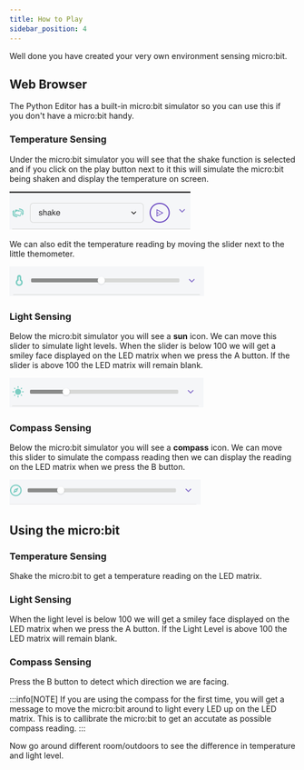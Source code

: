 ```yaml
---
title: How to Play
sidebar_position: 4
---
```


Well done you have created your very own environment sensing micro:bit.

## Web Browser

The Python Editor has a built-in micro:bit simulator so you can use this if you don't have a micro:bit handy.

### Temperature Sensing

Under the micro:bit simulator you will see that the shake function is selected and if you click on the play button next to it this will simulate the micro:bit being shaken and display the temperature on screen.

![the shake function](./img/shakeFunction.png)

We can also edit the temperature reading by moving the slider next to the little themometer.

![The Temperature sensor](./img/TemperatureSensor.png)

### Light Sensing

Below the micro:bit simulator you will see a **sun** icon. We can move this slider to simulate light levels. When the slider is below 100 we will get a smiley face displayed on the LED matrix when we press the A button. If the slider is above 100 the LED matrix will remain blank.

![The Light sensor](./img/LightSensor.png)

### Compass Sensing

Below the micro:bit simulator you will see a **compass** icon. We can move this slider to simulate the compass reading then we can display the reading on the LED matrix when we press the B button.

![Compass Sensor](./img/Compass-Sensor.png)

## Using the micro:bit

### Temperature Sensing

Shake the micro:bit to get a temperature reading on the LED matrix.

### Light Sensing

When the light level is below 100 we will get a smiley face displayed on the LED matrix when we press the A button. If the Light Level is above 100 the LED matrix will remain blank.

### Compass Sensing

 Press the B button to detect which direction we are facing.

:::info[NOTE]
If you are using the compass for the first time, you will get a message to move the micro:bit around to light every LED up on the LED matrix. This is to callibrate the micro:bit to get an accutate as possible compass reading.
:::

Now go around different room/outdoors to see the difference in temperature and light level.
